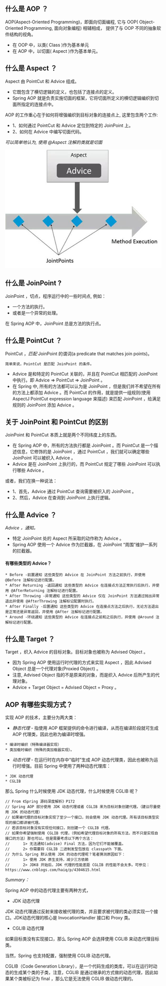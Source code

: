 ## 什么是 AOP ？


AOP(Aspect-Oriented Programming)，即面向切面编程, 它与 OOP( Object-Oriented Programming, 面向对象编程) 相辅相成， 提供了与 OOP 不同的抽象软件结构的视角。

* 在 OOP 中，以类( Class )作为基本单元
* 在 AOP 中，以切面( Aspect )作为基本单元。

  
## 什么是 Aspect ？
Aspect 由 PointCut 和 Advice 组成。 <br/>
* 它既包含了横切逻辑的定义，也包括了连接点的定义。
* Spring AOP 就是负责实施切面的框架，它将切面所定义的横切逻辑编织到切面所指定的连接点中。

AOP 的工作重心在于如何将增强编织到目标对象的连接点上, 这里包含两个工作:

* 1、如何通过 PointCut 和 Advice 定位到特定的 JoinPoint 上。
* 2、如何在 Advice 中编写切面代码。

*可以简单地认为, 使用 @Aspect 注解的类就是切面*

![](04.jpg)

## 什么是 JoinPoint ?

JoinPoint ，切点，程序运行中的一些时间点, 例如：

* 一个方法的执行。
* 或者是一个异常的处理。

在 Spring AOP 中，JoinPoint 总是方法的执行点。

## 什么是 PointCut ？

PointCut ，<em>匹配</em> JoinPoint 的谓词(a predicate that matches join points)。

````
简单来说，PointCut 是匹配 JoinPoint 的条件。
````
* Advice 是和特定的 PointCut 关联的，并且在 PointCut 相匹配的 JoinPoint 中执行。即 Advice => PointCut => JoinPoint 。
* 在 Spring 中, 所有的方法都可以认为是 JoinPoint ，但是我们并不希望在所有的方法上都添加 Advice 。而 PointCut 的作用，就是提供一组规则(使用 AspectJ PointCut expression language 来描述) 来匹配 JoinPoint ，给满足规则的 JoinPoint 添加 Advice 。

## 关于 JoinPoint 和 PointCut 的区别

JoinPoint 和 PointCut 本质上就是两个不同纬度上的东西。

* 在 Spring AOP 中，所有的方法执行都是 JoinPoint 。而 PointCut 是一个描述信息，它修饰的是 JoinPoint ，通过 PointCut ，我们就可以确定哪些 JoinPoint 可以被织入 Advice 。
* Advice 是在 JoinPoint 上执行的，而 PointCut 规定了哪些 JoinPoint 可以执行哪些 Advice 。

或者，我们在换一种说法：

* 1、首先，Advice 通过 PointCut 查询需要被织入的 JoinPoint 。
* 2、然后，Advice 在查询到 JoinPoint 上执行逻辑。

## 什么是 Advice ？

<em> Advice ，通知。 </em>

* 特定 JoinPoint 处的 Aspect 所采取的动作称为 Advice 。
* Spring AOP 使用一个 Advice 作为拦截器，在 JoinPoint “周围”维护一系列的拦截器。

#### 有哪些类型的 Advice？
````
* Before -前置通知 这些类型的 Advice 在 JoinPoint 方法之前执行，并使用 @Before 注解标记进行配置。
* After Returning -返回通知 这些类型的 Advice 在连接点方法正常执行后执行，并使用 @AfterReturning 注解标记进行配置。
* After Throwing -异常通知 这些类型的 Advice 仅在 JoinPoint 方法通过抛出异常退出并使用 @AfterThrowing 注解标记配置时执行。
* After Finally -后置通知 这些类型的 Advice 在连接点方法之后执行，无论方法退出是正常还是异常返回，并使用 @After 注解标记进行配置。
* Around -环绕通知 这些类型的 Advice 在连接点之前和之后执行，并使用 @Around 注解标记进行配置。
````
## 什么是 Target ？

Target ，织入 Advice 的目标对象。目标对象也被称为 Advised Object 。

* 因为 Spring AOP 使用运行时代理的方式来实现 Aspect ，因此 Advised Object 总是一个代理对象(Proxied Object) 。
* 注意, Advised Object 指的不是原来的对象，而是织入 Advice 后所产生的代理对象。
* Advice + Target Object = Advised Object = Proxy 。

## AOP 有哪些实现方式？
实现 AOP 的技术，主要分为两大类：

* <em>静态代理</em> - 指使用 AOP 框架提供的命令进行编译，从而在编译阶段就可生成 AOP 代理类，因此也称为编译时增强。
````
* 编译时编织（特殊编译器实现）
* 类加载时编织（特殊的类加载器实现）。
````

* <em>动态代理</em> - 在运行时在内存中“临时”生成 AOP 动态代理类，因此也被称为运行时增强。目前 Spring 中使用了两种动态代理库：
````
* JDK 动态代理
* CGLIB
````
那么 Spring 什么时候使用 JDK 动态代理，什么时候使用 CGLIB 呢？

````
// From 《Spring 源码深度解析》P172
// Spring AOP 部分使用 JDK 动态代理或者 CGLIB 来为目标对象创建代理。（建议尽量使用 JDK 的动态代理）
// 如果被代理的目标对象实现了至少一个接口，则会使用 JDK 动态代理。所有该目标类型实现的接口都讲被代理。
// 若该目标对象没有实现任何接口，则创建一个 CGLIB 代理。
// 如果你希望强制使用 CGLIB 代理，（例如希望代理目标对象的所有方法，而不只是实现自接口的方法）那也可以。但是需要考虑以下两个方法：
//      1> 无法通知(advise) Final 方法，因为它们不能被覆盖。
//      2> 你需要将 CGLIB 二进制发型包放在 classpath 下面。
// 为什么 Spring 默认使用 JDK 的动态代理呢？笔者猜测原因如下：
//      1> 使用 JDK 原生支持，减少三方依赖
//      2> JDK8 开始后，JDK 代理的性能差距 CGLIB 的性能不会太多。可参见：https://www.cnblogs.com/haiq/p/4304615.html

````

<em>Summary：</em>

Spring AOP 中的动态代理主要有两种方式，

* JDK 动态代理

JDK 动态代理通过反射来接收被代理的类，并且要求被代理的类必须实现一个接口。JDK动态代理的核心是 InvocationHandler 接口和 Proxy 类。

* CGLIB 动态代理

如果目标类没有实现接口，那么 Spring AOP 会选择使用 CGLIB 来动态代理目标类。

当然，Spring 也支持配置，强制使用 CGLIB 动态代理。

CGLIB（Code Generation Library），是一个代码生成的类库，可以在运行时动态的生成某个类的子类，注意，CGLIB 是通过继承的方式做的动态代理，因此如果某个类被标记为 final ，那么它是无法使用 CGLIB 做动态代理的。